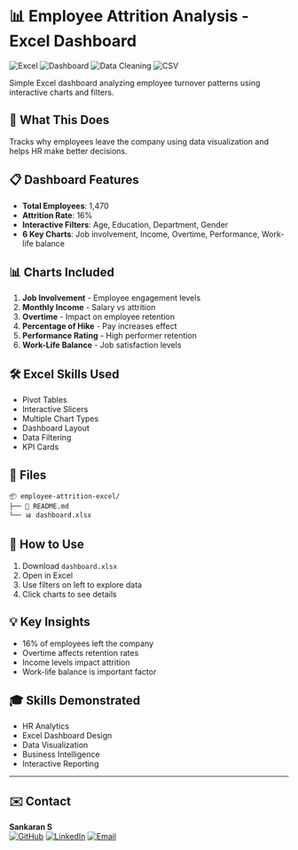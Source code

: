 # 📊 Employee Attrition Analysis - Excel Dashboard

![Excel](https://img.shields.io/badge/Excel-217346?style=for-the-badge&logo=microsoft-excel&logoColor=white)
![Dashboard](https://img.shields.io/badge/Dashboard-FF9900?style=for-the-badge&logo=google-analytics&logoColor=white)
![Data Cleaning](https://img.shields.io/badge/Data%20Cleaning-4CAF50?style=for-the-badge&logo=databricks&logoColor=white)
![CSV](https://img.shields.io/badge/CSV-FFB703?style=for-the-badge&logo=files&logoColor=white)


Simple Excel dashboard analyzing employee turnover patterns using interactive charts and filters.

## 🎯 What This Does

Tracks why employees leave the company using data visualization and helps HR make better decisions.

## 📋 Dashboard Features

- **Total Employees**: 1,470
- **Attrition Rate**: 16%
- **Interactive Filters**: Age, Education, Department, Gender
- **6 Key Charts**: Job involvement, Income, Overtime, Performance, Work-life balance


## 📊 Charts Included

1. **Job Involvement** - Employee engagement levels
2. **Monthly Income** - Salary vs attrition
3. **Overtime** - Impact on employee retention
4. **Percentage of Hike** - Pay increases effect
5. **Performance Rating** - High performer retention
6. **Work-Life Balance** - Job satisfaction levels

## 🛠️ Excel Skills Used

- Pivot Tables
- Interactive Slicers
- Multiple Chart Types
- Dashboard Layout
- Data Filtering
- KPI Cards


## 📁 Files

```
📦 employee-attrition-excel/
├── 📄 README.md
└── 📊 dashboard.xlsx
```


## 🚀 How to Use

1. Download `dashboard.xlsx`
2. Open in Excel
3. Use filters on left to explore data
4. Click charts to see details

## 💡 Key Insights

- 16% of employees left the company
- Overtime affects retention rates
- Income levels impact attrition
- Work-life balance is important factor


## 🎓 Skills Demonstrated

- HR Analytics
- Excel Dashboard Design
- Data Visualization
- Business Intelligence
- Interactive Reporting

***
## ✉️ Contact

**Sankaran S**  
[![GitHub](https://img.shields.io/badge/GitHub-181717?style=for-the-badge&logo=github&logoColor=white)](https://github.com/sankaran-s2001) [![LinkedIn](https://img.shields.io/badge/LinkedIn-0077B5?style=for-the-badge&logo=linkedin&logoColor=white)](https://www.linkedin.com/in/sankaran-s21/) [![Email](https://img.shields.io/badge/Email-D14836?style=for-the-badge&logo=gmail&logoColor=white)](mailto:sankaran121101@gmail.com)
